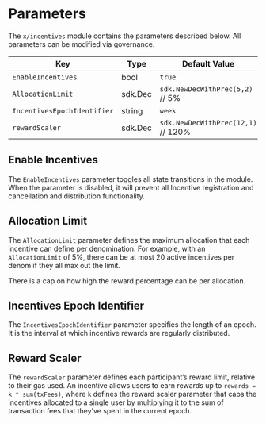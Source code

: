 <!--
order: 7
-->

# Parameters

The `x/incentives` module contains the parameters described below. All parameters can be modified via governance.

| Key                         | Type    | Default Value                      |
| --------------------------- | ------- | ---------------------------------- |
| `EnableIncentives`          | bool    | `true`                             |
| `AllocationLimit`           | sdk.Dec | `sdk.NewDecWithPrec(5,2)` // 5%    |
| `IncentivesEpochIdentifier` | string  | `week`                             |
| `rewardScaler`              | sdk.Dec | `sdk.NewDecWithPrec(12,1)` // 120% |

## Enable Incentives

The `EnableIncentives` parameter toggles all state transitions in the module.
When the parameter is disabled, it will prevent all Incentive registration and cancellation and distribution functionality.

## Allocation Limit

The `AllocationLimit` parameter defines the maximum allocation that each incentive can define per denomination.
For example, with an `AllocationLimit` of 5%, there can be at most 20 active incentives per denom if they all max out the limit.

There is a cap on how high the reward percentage can be per allocation.

## Incentives Epoch Identifier

The `IncentivesEpochIdentifier` parameter specifies the length of an epoch.
It is the interval at which incentive rewards are regularly distributed.

## Reward Scaler

The `rewardScaler` parameter defines  each participant’s reward limit, relative to their gas used.
An incentive allows users to earn rewards up to `rewards = k * sum(txFees)`,
where `k` defines the reward scaler parameter that caps the incentives allocated to a single user
by multiplying it to the sum of transaction fees that they’ve spent in the current epoch.
